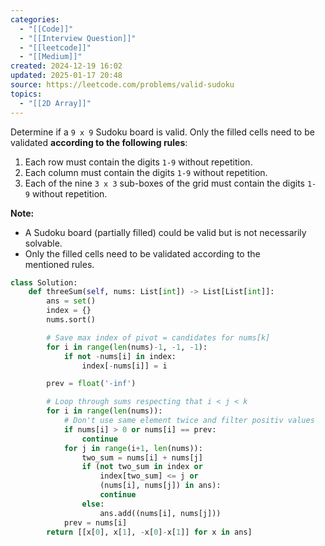 ```yaml
---
categories:
  - "[[Code]]"
  - "[[Interview Question]]"
  - "[[leetcode]]"
  - "[[Medium]]"
created: 2024-12-19 16:02
updated: 2025-01-17 20:48
source: https://leetcode.com/problems/valid-sudoku
topics:
  - "[[2D Array]]"
---
```

Determine if a `9 x 9` Sudoku board is valid. Only the filled cells need to be validated **according to the following rules**:

1. Each row must contain the digits `1-9` without repetition.
2. Each column must contain the digits `1-9` without repetition.
3. Each of the nine `3 x 3` sub-boxes of the grid must contain the digits `1-9` without repetition.

**Note:**

- A Sudoku board (partially filled) could be valid but is not necessarily solvable.
- Only the filled cells need to be validated according to the mentioned rules.
```python
class Solution:
    def threeSum(self, nums: List[int]) -> List[List[int]]:
        ans = set()
        index = {}
        nums.sort()

        # Save max index of pivot = candidates for nums[k]
        for i in range(len(nums)-1, -1, -1):
            if not -nums[i] in index:
                index[-nums[i]] = i

        prev = float('-inf')

        # Loop through sums respecting that i < j < k
        for i in range(len(nums)):
            # Don't use same element twice and filter positiv values
            if nums[i] > 0 or nums[i] == prev:
                continue
            for j in range(i+1, len(nums)):
                two_sum = nums[i] + nums[j]
                if (not two_sum in index or 
                    index[two_sum] <= j or 
                    (nums[i], nums[j]) in ans):
                    continue
                else:
                    ans.add((nums[i], nums[j]))
            prev = nums[i]
        return [[x[0], x[1], -x[0]-x[1]] for x in ans]
``` 